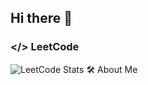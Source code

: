 ## Hi there 👋
### </> LeetCode
![LeetCode Stats](https://leetcode.card.workers.dev/hsharma1234?theme=dark&font=milonga&extension=null)
🛠 About Me
